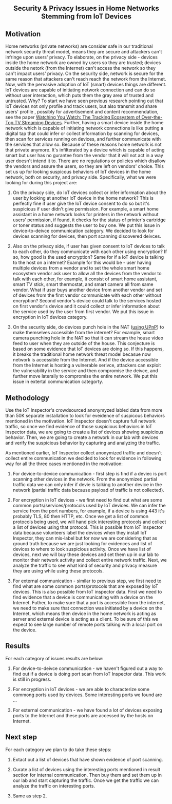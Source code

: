 <h2><p align="center">Security & Privacy Issues in Home Networks Stemming from IoT Devices</p></h2>

## Motivation
Home networks (private networks) are consider safe in our traditional network security threat model, means they are secure and attackers can't infringe upon users' privacy. To elaborate, on the privacy side - devices inside the home network are owned by users so they are trusted; devices outside the netork (from the Internet) can't access the network so they can't impact users' privacy. On the security side, network is secure for the same reason that attackers can't reach reach the network from the Internet. Now, with the pervasive adoption of IoT (smart) devices things are different. IoT devices are capable of initiating network connection and can do so without user interaction, which puts them the gray area of trusted and untrusted. Why? To start we have seen previous research pointing out that IoT devices not only profile and track users, but also transmit and share users' profile , possibly for advertisement and content recommendation, see the paper [Watching You Watch: The Tracking Ecosystem of Over-the-Top TV Streaming Devices](https://hdanny.org/static/ccs-19.pdf). Further, having a smart device inside the home network which is capable of initiating network connections is like putting a digital tap that could infer or collect information by scanning for devices, then scan for services running on devices, and further communicate with the services that allow so. Because of these reasons home network is not that private anymore. It's infilterated by a device which is capable of acting smart but user has no gurantee from the vendor that it will not act in a way user doesn't intend it to. There are no regulations or policies which disallow the vendors and assure the users, so they are left on vendors' choice. This set us up for looking suspicous behaviors of IoT devices in the home network, both on security, and privacy side. Specifically, what we were looking for during this project are: 

1. On the privacy side, do IoT devices collect or infer information about the user by looking at another IoT device in the home network? This is perfectly fine if user give the IoT device consent to do so but it's suspicious if user didn't give permission. For example, a smart home assistant in a home network looks for printers in the network without users' permission, if found, it checks for the status of printer's cartridge or toner status and suggests the user to buy one. We put this issue in device-to-deivce communication category. We decided to look for devices scanning for devices, then port scanning discovered deivces. 

2. Also on the privacy side, if user has given consent to IoT devices to talk to each other, do they communicate with each other using encryption? If so, how good is the used encryption? Same for if a IoT device is talking to the host on a internet? Example for this would be - user having multiple devices from a vendor and to set the whole smart home ecosystem vendor ask user to allow all the devices from the vendor to talk with each other, for example, it consist of smart home assistant, smart TV  stick, smart thermostat, and smart camera all from same vendor. What if user buys another device from another vendor and set of devices from the first vendor communicate with each other without encryption? Second vendor's device could talk to the services hosted on first vendor's device and it could collect or infer information about the service used by the user from first vendor. We put this issue in encryption in IoT devices category.
 
3. On the security side, do devices punch hole in the NAT ([using UPnP](https://information.rapid7.com/rs/411-NAK-970/images/SecurityFlawsUPnP%20%281%29.pdf)) to make themselves accessible from the internet? For example, smart camera punching hole in the NAT so that it can stream the house video feed to user when they are outside of the house. This conjecture is based on some evidence that IoT devices are doing so. If this happens, it breaks the traditional home network threat model becasue now network is accessible from the Internet. And if the device accessible from the Internet is hosting a vulnerable serivce, attackers can exploit the vulnerability in the service and then compromise the deivce, and further move laterally to compromise the entire network. We put this issue in extertal communication categorty.


## Methodology
Use the IoT Inspector's crowdsourced anonymyzed labled data from more than 50K separate installation to look for eveidence of suspicous behaviors mentioned in the motivation. IoT Inspector doesn't capture full network traffic, so once we find evidence of those suspicious behaviors in IoT Inspector data, we are going to create a list of devices showing suspicious behavior. Then, we are going to create a network in our lab with devices and verify the suspicious behavior by capturing and analyzing the traffic.

As mentioned earlier, IoT Inspector collect anonymized traffic and doesn't collect entire communication we decided to look for evidence in following way for all the three cases mentioned in the motivation: 

1. For device-to-device communication - first step is find if a deviec is port scanning other devices in the network. From the anonymized partial traffic data we can only infer if devie is talking to another device in the network (partial traffic data because payload of traffic is not collected).

2. For encryption in IoT devices - we first need to find out what are some common ports/services/protocols used by IoT devices. We can infer the service from the port numbers, for example, if a device is using 443 it's probably TLS, 80 then HTTP, etc. Once we get a list of common protocols being used, we will hand pick interesting protocols and collect a list of devices using that protocol. This is possible from IoT Inspector data because volunteers label the devices when they install IoT Inspector, they can mis-label but for now we are considering that as ground truth because we are just looking for evidences and list of devices to where to look suspicious activity. Once we have list of devices, next we will buy these devices and set them up in our lab to monitor their network activity and collect entire network traffic. Next, we analyze the traffic to see what kind of security and privacy measure they are using while using these protocols.

3. For external communication - similar to previous step, we first need to find what are some common ports/protocols that are exposed by IoT devices. This is also possible from IoT inspector data. First we need to find evidence that a device is communicating with a device on the Internet. Futher, to make sure that a port is accessible from the internet, we need to make sure that connection was initiated by a device on the Internet, which means then device in the home network is acting as server and external device is acting as a client. To be sure of this we expect to see large number of remote ports talking with a local port on the device.

## Results
For each category of issues results are below:

1. For device-to-deivce communication - we haven't figured out a way to find out if a device is doing port scan from IoT Inspector data. This work is still in progress.

2. For encryption in IoT devices - we are able to characterize some commong ports used by devices. Some interesting ports we found are ... 

3. For external communication - we have found a lot of devices exposing ports to the Internet and these ports are accessed by the hosts on Internet. 

## Next step

For each category we plan to do take these steps:

1. Extact out a list of devices that have shown evidence of port scanning.

2. Curate a list of devices using the interesting ports mentioned in result section for internal communication. Then buy them and set them up in our lab and start capturing the traffic. Once we get the traffic we can analyze the traffic on interesting ports.

3. Same as step 2.


